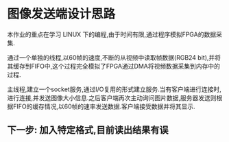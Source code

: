 # 图像发送端设计思路

本作业的重点在学习 LINUX 下的编程,由于时间有限,通过程序模拟FPGA的数据采集.

通过一个单独的线程,以60帧的速度,不断的从视频中读取帧数据(RGB24 bit),并将其缓存到FIFO中,这个过程完全模拟了FPGA通过DMA将视频数据采集到内存中的过程.

主线程,建立一个socket服务,通过I/O复用的形式建立服务.当有客户端进行连接时,进行连接,并发送图像大小信息.之后客户端再次主动询问图片数据,服务器发送则根据FIFO的缓存情况,以60帧的速率发送数据.客户端接受数据并将其显示.



## 下一步: 加入特定格式,目前读出结果有误